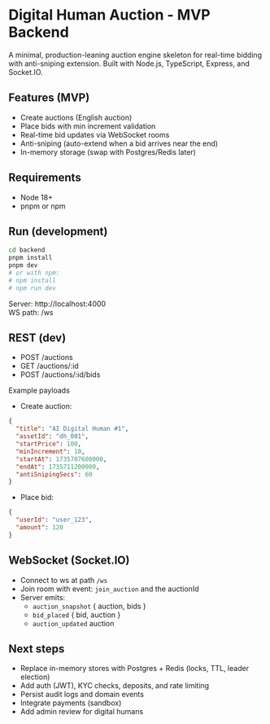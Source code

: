 # Digital Human Auction - MVP Backend

A minimal, production-leaning auction engine skeleton for real-time bidding with anti-sniping extension. Built with Node.js, TypeScript, Express, and Socket.IO.

## Features (MVP)
- Create auctions (English auction)
- Place bids with min increment validation
- Real-time bid updates via WebSocket rooms
- Anti-sniping (auto-extend when a bid arrives near the end)
- In-memory storage (swap with Postgres/Redis later)

## Requirements
- Node 18+
- pnpm or npm

## Run (development)
```bash
cd backend
pnpm install
pnpm dev
# or with npm:
# npm install
# npm run dev
```

Server: http://localhost:4000  
WS path: /ws

## REST (dev)
- POST /auctions
- GET /auctions/:id
- POST /auctions/:id/bids

Example payloads

- Create auction:
```json
{
  "title": "AI Digital Human #1",
  "assetId": "dh_001",
  "startPrice": 100,
  "minIncrement": 10,
  "startAt": 1735707600000,
  "endAt": 1735711200000,
  "antiSnipingSecs": 60
}
```

- Place bid:
```json
{
  "userId": "user_123",
  "amount": 120
}
```

## WebSocket (Socket.IO)
- Connect to ws at path `/ws`
- Join room with event: `join_auction` and the auctionId
- Server emits:
  - `auction_snapshot` { auction, bids }
  - `bid_placed` { bid, auction }
  - `auction_updated` auction

## Next steps
- Replace in-memory stores with Postgres + Redis (locks, TTL, leader election)
- Add auth (JWT), KYC checks, deposits, and rate limiting
- Persist audit logs and domain events
- Integrate payments (sandbox)
- Add admin review for digital humans
